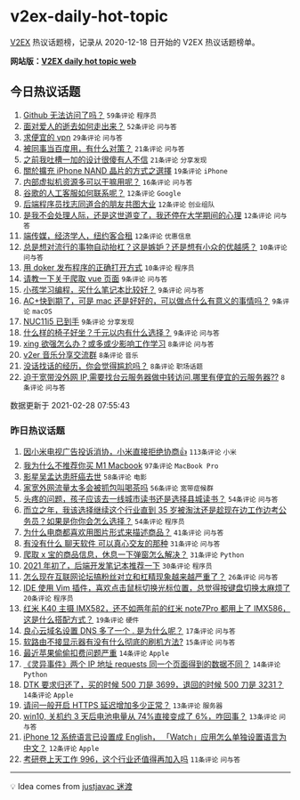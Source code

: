 # v2ex-daily-hot-topic

[V2EX](https://www.v2ex.com/) 热议话题榜，记录从 2020-12-18 日开始的 V2EX 热议话题榜单。

**网站版：[V2EX daily hot topic web](https://realleonardo.github.io/v2ex-daily-hot-topic-web/)**

## 今日热议话题

<!-- TODAY BEGIN -->

1. [Github 无法访问了吗？](https://www.v2ex.com/t/756873) `59条评论` `程序员`
1. [面对爱人的逝去如何走出来？](https://www.v2ex.com/t/756925) `52条评论` `问与答`
1. [求便宜的 vpn](https://www.v2ex.com/t/756908) `29条评论` `问与答`
1. [被同事当百度用，有什么对策？](https://www.v2ex.com/t/756894) `21条评论` `问与答`
1. [之前我吐槽一加的设计很傻有人不信](https://www.v2ex.com/t/756887) `21条评论` `分享发现`
1. [關於擴充 iPhone NAND 晶片的方式之選擇](https://www.v2ex.com/t/756871) `19条评论` `iPhone`
1. [内部虚拟机资源多可以干嘛用呢？](https://www.v2ex.com/t/756927) `16条评论` `问与答`
1. [谷歌的人工客服如何联系呢？](https://www.v2ex.com/t/756953) `12条评论` `Google`
1. [后端程序员找志同道合的朋友共图大业](https://www.v2ex.com/t/756896) `12条评论` `创业组队`
1. [是我不会处理人际，还是这世道变了，我还停在大学期间的心理](https://www.v2ex.com/t/756893) `12条评论` `问与答`
1. [端传媒，经济学人，纽约客合租](https://www.v2ex.com/t/756880) `12条评论` `优惠信息`
1. [总是想对流行的事物自动抬杠？这是嫉妒？还是想有小众的优越感？](https://www.v2ex.com/t/756951) `10条评论` `问与答`
1. [用 doker 发布程序的正确打开方式](https://www.v2ex.com/t/756928) `10条评论` `程序员`
1. [请教一下关于爬取 vue 页面](https://www.v2ex.com/t/756936) `9条评论` `问与答`
1. [小孩学习编程，买什么笔记本比较好？](https://www.v2ex.com/t/756929) `9条评论` `问与答`
1. [AC+快到期了，可是 mac 还是好好的，可以做点什么有意义的事情吗？](https://www.v2ex.com/t/756923) `9条评论` `macOS`
1. [NUC11i5 已到手](https://www.v2ex.com/t/756901) `9条评论` `分享发现`
1. [什么样的椅子好坐？千元以内有什么选择？](https://www.v2ex.com/t/756881) `9条评论` `问与答`
1. [xing 欲强怎么办？或多或少影响工作学习](https://www.v2ex.com/t/756968) `8条评论` `问与答`
1. [v2er 音乐分享交流群](https://www.v2ex.com/t/756943) `8条评论` `音乐`
1. [没话找话的经历，你会觉得尴尬吗？](https://www.v2ex.com/t/756914) `8条评论` `职场话题`
1. [迫于宽带没外网 IP,需要找台云服务器做中转访问,哪里有便宜的云服务器??](https://www.v2ex.com/t/756911) `8条评论` `问与答`

数据更新于 2021-02-28 07:55:43

<!-- TODAY END -->

### 昨日热议话题

<!-- YESTERDAY BEGIN -->

1. [因小米电视广告投诉消协，小米直接拒绝协商👍](https://www.v2ex.com/t/756703) `113条评论` `小米`
1. [我为什么不推荐你买 M1 Macbook](https://www.v2ex.com/t/756744) `97条评论` `MacBook Pro`
1. [影星吴孟达患肝癌去世](https://www.v2ex.com/t/756771) `58条评论` `电影`
1. [家宽外网流量太多会被抓包叫喝茶吗](https://www.v2ex.com/t/756788) `56条评论` `宽带症候群`
1. [头疼的问题，孩子应该去一线城市读书还是选择县城读书？](https://www.v2ex.com/t/756752) `54条评论` `问与答`
1. [而立之年，我该选择继续这个行业直到 35 岁被淘汰还是趁现在边工作边考公务员？如果是你你会怎么选择？](https://www.v2ex.com/t/756688) `54条评论` `程序员`
1. [为什么电商都喜欢用图片形式来描述商品？](https://www.v2ex.com/t/756683) `41条评论` `问与答`
1. [有没有什么 聊天软件 可以真心交友的那种](https://www.v2ex.com/t/756754) `31条评论` `问与答`
1. [爬取 x 宝的商品信息，休息一下弹窗怎么解决？](https://www.v2ex.com/t/756671) `31条评论` `Python`
1. [2021 年初了，后端开发笔记本推荐一下](https://www.v2ex.com/t/756823) `30条评论` `程序员`
1. [怎么现在互联网论坛搞粉丝对立和杠精现象越来越严重了？](https://www.v2ex.com/t/756834) `26条评论` `问与答`
1. [IDE 使用 Vim 插件，喜欢点击鼠标切换光标位置，总觉得按键盘切换太麻烦了](https://www.v2ex.com/t/756770) `20条评论` `程序员`
1. [红米 K40 主摄 IMX582，还不如两年前的红米 note7Pro 都用上了 IMX586，这是什么搭配方式？](https://www.v2ex.com/t/756844) `19条评论` `硬件`
1. [良心云域名设置 DNS 多了一个 . 是为什么呢？](https://www.v2ex.com/t/756689) `17条评论` `问与答`
1. [软路由不接显示器有没有什么彻底的刷机方法?](https://www.v2ex.com/t/756678) `15条评论` `问与答`
1. [最近苹果偷偷扣费问题严重](https://www.v2ex.com/t/756860) `14条评论` `Apple`
1. [《灵异事件》两个 IP 地址 requests 同一个页面得到的数据不同？](https://www.v2ex.com/t/756728) `14条评论` `Python`
1. [DTK 要求归还了，买的时候 500 刀是 3699，退回的时候 500 刀是 3231？](https://www.v2ex.com/t/756679) `14条评论` `Apple`
1. [请问一般开启 HTTPS 延迟增加多少正常？](https://www.v2ex.com/t/756850) `13条评论` `服务器`
1. [win10, 关机约 3 天后电池电量从 74%直接变成了 6%，咋回事？](https://www.v2ex.com/t/756698) `13条评论` `问与答`
1. [iPhone 12 系统语言已设置成 English， 「Watch」应用怎么单独设置语言为中文？](https://www.v2ex.com/t/756766) `12条评论` `Apple`
1. [考研卷上天工作 996，这个行业还值得再加入吗](https://www.v2ex.com/t/756837) `11条评论` `问与答`

<!-- YESTERDAY END -->

---

💡 Idea comes from [justjavac 迷渡](https://github.com/justjavac/)
